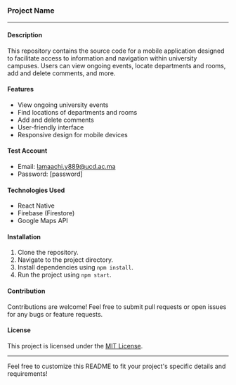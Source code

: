 ### Project Name

---

#### Description

This repository contains the source code for a mobile application designed to facilitate access to information and navigation within university campuses. Users can view ongoing events, locate departments and rooms, add and delete comments, and more.

#### Features

- View ongoing university events
- Find locations of departments and rooms
- Add and delete comments
- User-friendly interface
- Responsive design for mobile devices

#### Test Account

- Email: lamaachi.y889@ucd.ac.ma
- Password: [password]

#### Technologies Used

- React Native
- Firebase (Firestore)
- Google Maps API


#### Installation

1. Clone the repository.
2. Navigate to the project directory.
3. Install dependencies using `npm install`.
4. Run the project using `npm start`.

#### Contribution

Contributions are welcome! Feel free to submit pull requests or open issues for any bugs or feature requests.

#### License

This project is licensed under the [MIT License](link).

---

Feel free to customize this README to fit your project's specific details and requirements!
